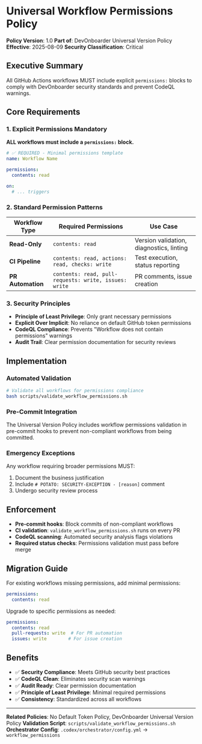 # Universal Workflow Permissions Policy

**Policy Version**: 1.0
**Part of**: DevOnboarder Universal Version Policy
**Effective**: 2025-08-09
**Security Classification**: Critical

## Executive Summary

All GitHub Actions workflows MUST include explicit `permissions:` blocks to comply with DevOnboarder security standards and prevent CodeQL warnings.

## Core Requirements

### 1. Explicit Permissions Mandatory

**ALL workflows must include a `permissions:` block.**

```yaml
# ✅ REQUIRED - Minimal permissions template
name: Workflow Name

permissions:
  contents: read

on:
  # ... triggers
```

### 2. Standard Permission Patterns

| Workflow Type | Required Permissions | Use Case |
|--------------|---------------------|----------|
| **Read-Only** | `contents: read` | Version validation, diagnostics, linting |
| **CI Pipeline** | `contents: read, actions: read, checks: write` | Test execution, status reporting |
| **PR Automation** | `contents: read, pull-requests: write, issues: write` | PR comments, issue creation |

### 3. Security Principles

- **Principle of Least Privilege**: Only grant necessary permissions
- **Explicit Over Implicit**: No reliance on default GitHub token permissions
- **CodeQL Compliance**: Prevents "Workflow does not contain permissions" warnings
- **Audit Trail**: Clear permission documentation for security reviews

## Implementation

### Automated Validation

```bash
# Validate all workflows for permissions compliance
bash scripts/validate_workflow_permissions.sh
```

### Pre-Commit Integration

The Universal Version Policy includes workflow permissions validation in pre-commit hooks to prevent non-compliant workflows from being committed.

### Emergency Exceptions

Any workflow requiring broader permissions MUST:

1. Document the business justification
2. Include `# POTATO: SECURITY-EXCEPTION - [reason]` comment
3. Undergo security review process

## Enforcement

- **Pre-commit hooks**: Block commits of non-compliant workflows
- **CI validation**: `validate_workflow_permissions.sh` runs on every PR
- **CodeQL scanning**: Automated security analysis flags violations
- **Required status checks**: Permissions validation must pass before merge

## Migration Guide

For existing workflows missing permissions, add minimal permissions:

```yaml
permissions:
  contents: read
```

Upgrade to specific permissions as needed:

```yaml
permissions:
  contents: read
  pull-requests: write  # For PR automation
  issues: write        # For issue creation
```

## Benefits

- ✅ **Security Compliance**: Meets GitHub security best practices
- ✅ **CodeQL Clean**: Eliminates security scan warnings
- ✅ **Audit Ready**: Clear permission documentation
- ✅ **Principle of Least Privilege**: Minimal required permissions
- ✅ **Consistency**: Standardized across all workflows

---

**Related Policies**: No Default Token Policy, DevOnboarder Universal Version Policy
**Validation Script**: `scripts/validate_workflow_permissions.sh`
**Orchestrator Config**: `.codex/orchestrator/config.yml` → `workflow_permissions`
